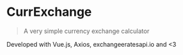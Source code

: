# CurrExchange

> A very simple currency exchange calculator

Developed with Vue.js, Axios, exchangeeratesapi.io and <3